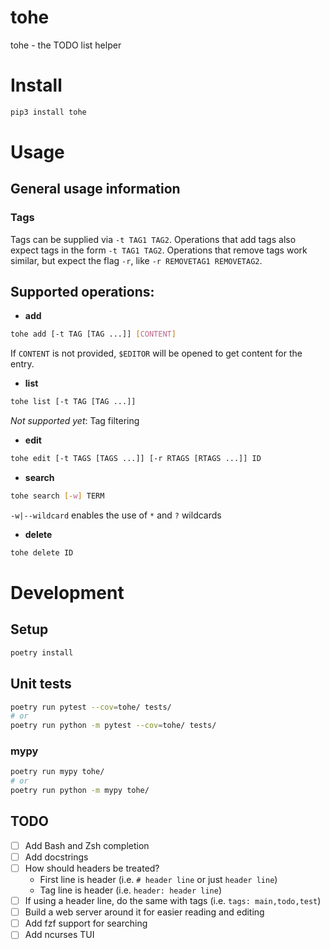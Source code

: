 # tohe
tohe - the TODO list helper

# Install
```sh
pip3 install tohe
```

# Usage
## General usage information
### Tags
Tags can be supplied via `-t TAG1 TAG2`.
Operations that add tags also expect tags in the form `-t TAG1 TAG2`.
Operations that remove tags work similar, but expect the flag `-r`, like `-r REMOVETAG1 REMOVETAG2`.

## Supported operations:
* **add**
```sh
tohe add [-t TAG [TAG ...]] [CONTENT]
```
If `CONTENT` is not provided, `$EDITOR` will be opened to get content for the entry.

* **list**
```sh
tohe list [-t TAG [TAG ...]]
```
*Not supported yet*: Tag filtering

* **edit**
```sh
tohe edit [-t TAGS [TAGS ...]] [-r RTAGS [RTAGS ...]] ID
```

* **search**
```sh
tohe search [-w] TERM
```
`-w|--wildcard` enables the use of `*` and `?` wildcards

* **delete**
```sh
tohe delete ID
```

# Development
## Setup
```sh
poetry install
```

## Unit tests
```sh
poetry run pytest --cov=tohe/ tests/
# or
poetry run python -m pytest --cov=tohe/ tests/
```

### mypy
```sh
poetry run mypy tohe/
# or
poetry run python -m mypy tohe/
```


## TODO
- [ ] Add Bash and Zsh completion
- [ ] Add docstrings
- [ ] How should headers be treated?
  * First line is header (i.e. `# header line` or just `header line`)
  * Tag line is header (i.e. `header: header line`)
- [ ] If using a header line, do the same with tags (i.e. `tags: main,todo,test`)
- [ ] Build a web server around it for easier reading and editing
- [ ] Add fzf support for searching
- [ ] Add ncurses TUI
